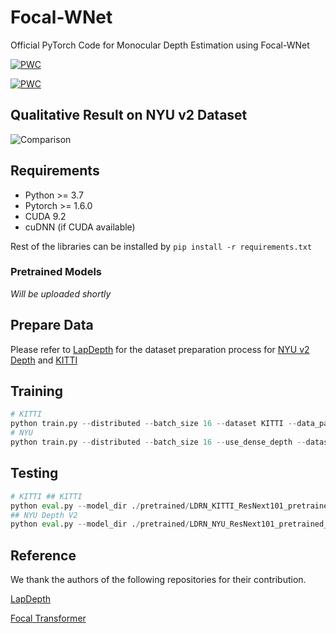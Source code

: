 # Focal-WNet
Official PyTorch Code for Monocular Depth Estimation using Focal-WNet

[![PWC](https://img.shields.io/endpoint.svg?url=https://paperswithcode.com/badge/focal-wnet-an-architecture-unifying/monocular-depth-estimation-on-nyu-depth-v2)](https://paperswithcode.com/sota/monocular-depth-estimation-on-nyu-depth-v2?p=focal-wnet-an-architecture-unifying)

[![PWC](https://img.shields.io/endpoint.svg?url=https://paperswithcode.com/badge/focal-wnet-an-architecture-unifying/monocular-depth-estimation-on-kitti-eigen)](https://paperswithcode.com/sota/monocular-depth-estimation-on-kitti-eigen?p=focal-wnet-an-architecture-unifying)


## Qualitative Result on NYU v2 Dataset

![Comparison](https://user-images.githubusercontent.com/59992424/151580639-8827e849-ed74-40a9-9a46-1d7f6802ef6e.png)

## Requirements
* Python >= 3.7
* Pytorch >= 1.6.0
*  CUDA 9.2
*  cuDNN (if CUDA available)

Rest of the libraries can be installed by ``` pip install -r requirements.txt ```

### Pretrained Models
*Will be uploaded shortly*

## Prepare Data
Please refer to [LapDepth](https://github.com/tjqansthd/LapDepth-release) for the dataset preparation process for [NYU v2 Depth](https://cs.nyu.edu/~silberman/datasets/nyu_depth_v2.html) and [KITTI](http://www.cvlibs.net/download.php?file=data_depth_annotated.zip)

## Training

```python
# KITTI 
python train.py --distributed --batch_size 16 --dataset KITTI --data_path ./datasets/KITTI --gpu_num 0,1,2,3
# NYU
python train.py --distributed --batch_size 16 --use_dense_depth --dataset NYU --data_path ./datasets/NYU_Depth_V2/sync --epochs 30 --gpu_num 0,1,2,3 
```
## Testing

```python
# KITTI ## KITTI
python eval.py --model_dir ./pretrained/LDRN_KITTI_ResNext101_pretrained_data.pkl --evaluate --batch_size 1 --dataset KITTI --data_path ./datasets/KITTI --gpu_num 0
## NYU Depth V2
python eval.py --model_dir ./pretrained/LDRN_NYU_ResNext101_pretrained_data.pkl --evaluate --batch_size 1 --dataset NYU --data_path --data_path ./datasets/NYU_Depth_V2/official_splits/test --gpu_num 0

```

## Reference 
We thank the authors of the following repositories for their contribution.

[LapDepth](https://github.com/tjqansthd/LapDepth-release)

[Focal Transformer](https://github.com/microsoft/Focal-Transformer)
